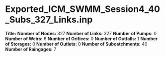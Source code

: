 # Exported_ICM_SWMM_Session4_40_Subs_327_Links.inp
**Title:** 
**Number of Nodes:** 327
**Number of Links:** 327
**Number of Pumps:** 0
**Number of Weirs:** 6
**Number of Orifices:** 0
**Number of Outfalls:** 1
**Number of Storages:** 0
**Number of Outlets:** 0
**Number of Subcatchments:** 40
**Number of Raingages:** 7
